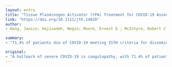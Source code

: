 ```yaml
---
layout: entry
title: "Tissue Plasminogen Activator (tPA) Treatment for COVID-19 Associated Acute Respiratory Distress Syndrome (ARDS): A Case Series"
link: "https://doi.org/10.1111/jth.14828"
author:
- Wang, Janice; Hajizadeh, Negin; Moore, Ernest E.; McIntyre, Robert C.; Moore, Peter K.; Veress, Livia A.; Yaffe, Michael B.; Moore, Hunter B.; Barrett, Christopher D.

summary:
- "71.4% of patients die of COVID-19 meeting ISTH criteria for disseminated intravascular coagulation. Only 0.6% of patients who survive meet these criteria (1). This is a predominantly pro-thrombotic DIC with high venous thromboembolism rates, elevated D-dimer levels, high fibrinogen levels in concert with low anti-thrombin levels."

original:
- "A hallmark of severe COVID-19 is coagulopathy, with 71.4% of patients who die of COVID-19 meeting ISTH criteria for disseminated intravascular coagulation (DIC) while only 0.6% of patients who survive meet these criteria (1). Additionally, it has become clear that this is not a bleeding diathesis but rather a predominantly pro-thrombotic DIC with high venous thromboembolism rates, elevated D-dimer levels, high fibrinogen levels in concert with low anti-thrombin levels, and pulmonary congestion with microvascular thrombosis and occlusion on pathology in addition to mounting experience with high rates of central line thrombosis and vascular occlusive events (e.g. ischemic limbs, strokes, etc.) observed by those who care for critically ill COVID-19 patients (1-7). There is evidence in both animals and humans that fibrinolytic therapy in Acute Lung Injury and ARDS improves survival, which also points to fibrin deposition in the pulmonary microvasculature as a contributory cause of ARDS and would be expected to be seen in patients with ARDS and concomitant diagnoses of DIC on their laboratory values such as what is observed in more than 70% of those who die of COVID-19 (8-10)."
---
```


